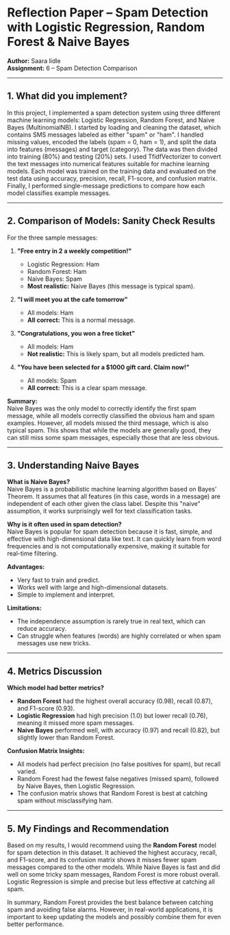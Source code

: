 # Reflection Paper – Spam Detection with Logistic Regression, Random Forest & Naive Bayes

**Author:** Saara Iidle  
**Assignment:** 6 – Spam Detection Comparison

---

## 1. What did you implement?

In this project, I implemented a spam detection system using three different machine learning models: Logistic Regression, Random Forest, and Naive Bayes (MultinomialNB). I started by loading and cleaning the dataset, which contains SMS messages labeled as either "spam" or "ham". I handled missing values, encoded the labels (spam = 0, ham = 1), and split the data into features (messages) and target (category). The data was then divided into training (80%) and testing (20%) sets. I used TfidfVectorizer to convert the text messages into numerical features suitable for machine learning models. Each model was trained on the training data and evaluated on the test data using accuracy, precision, recall, F1-score, and confusion matrix. Finally, I performed single-message predictions to compare how each model classifies example messages.

---

## 2. Comparison of Models: Sanity Check Results

For the three sample messages:

1. **"Free entry in 2 a weekly competition!"**  
   - Logistic Regression: Ham  
   - Random Forest: Ham  
   - Naive Bayes: Spam  
   - **Most realistic:** Naive Bayes (this message is typical spam).

2. **"I will meet you at the cafe tomorrow"**  
   - All models: Ham  
   - **All correct:** This is a normal message.

3. **"Congratulations, you won a free ticket"**  
   - All models: Ham  
   - **Not realistic:** This is likely spam, but all models predicted ham.

4. **"You have been selected for a $1000 gift card. Claim now!"**  
   - All models: Spam  
   - **All correct:** This is a clear spam message.

**Summary:**  
Naive Bayes was the only model to correctly identify the first spam message, while all models correctly classified the obvious ham and spam examples. However, all models missed the third message, which is also typical spam. This shows that while the models are generally good, they can still miss some spam messages, especially those that are less obvious.

---

## 3. Understanding Naive Bayes

**What is Naive Bayes?**  
Naive Bayes is a probabilistic machine learning algorithm based on Bayes’ Theorem. It assumes that all features (in this case, words in a message) are independent of each other given the class label. Despite this "naive" assumption, it works surprisingly well for text classification tasks.

**Why is it often used in spam detection?**  
Naive Bayes is popular for spam detection because it is fast, simple, and effective with high-dimensional data like text. It can quickly learn from word frequencies and is not computationally expensive, making it suitable for real-time filtering.

**Advantages:**  
- Very fast to train and predict.
- Works well with large and high-dimensional datasets.
- Simple to implement and interpret.

**Limitations:**  
- The independence assumption is rarely true in real text, which can reduce accuracy.
- Can struggle when features (words) are highly correlated or when spam messages use new tricks.

---

## 4. Metrics Discussion

**Which model had better metrics?**  
- **Random Forest** had the highest overall accuracy (0.98), recall (0.87), and F1-score (0.93).
- **Logistic Regression** had high precision (1.0) but lower recall (0.76), meaning it missed more spam messages.
- **Naive Bayes** performed well, with accuracy (0.97) and recall (0.82), but slightly lower than Random Forest.

**Confusion Matrix Insights:**  
- All models had perfect precision (no false positives for spam), but recall varied.
- Random Forest had the fewest false negatives (missed spam), followed by Naive Bayes, then Logistic Regression.
- The confusion matrix shows that Random Forest is best at catching spam without misclassifying ham.

---

## 5. My Findings and Recommendation

Based on my results, I would recommend using the **Random Forest** model for spam detection in this dataset. It achieved the highest accuracy, recall, and F1-score, and its confusion matrix shows it misses fewer spam messages compared to the other models. While Naive Bayes is fast and did well on some tricky spam messages, Random Forest is more robust overall. Logistic Regression is simple and precise but less effective at catching all spam.

In summary, Random Forest provides the best balance between catching spam and avoiding false alarms. However, in real-world applications, it is important to keep updating the models and possibly combine them for even better performance.